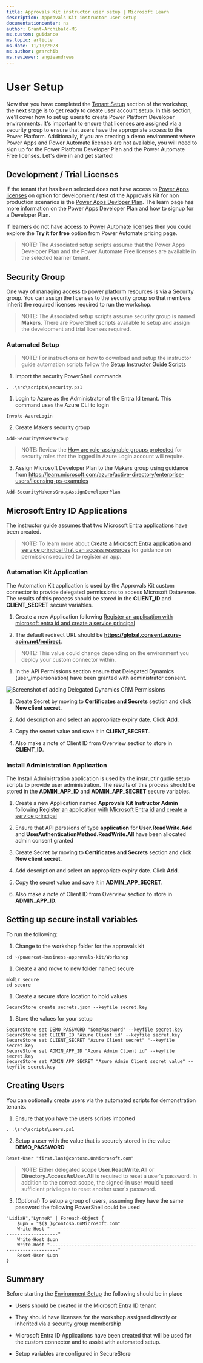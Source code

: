 ```yaml
---
title: Approvals Kit instructor user setup | Microsoft Learn
description: Approvals Kit instructor user setup
documentationcenter: na
author: Grant-Archibald-MS
ms.custom: guidance
ms.topic: article
ms.date: 11/10/2023
ms.author: grarchib
ms.reviewer: angieandrews
---
```


# User Setup

Now that you have completed the [Tenant Setup](./tenant-setup.md) section of the workshop, the next stage is to get ready to create user account setup. In this section, we'll cover how to set up users to create Power Platform Developer environments. It's important to ensure that licenses are assigned via a security group to ensure that users have the appropriate access to the Power Platform. Additionally, if you are creating a demo environment where Power Apps and Power Automate licenses are not available, you will need to sign up for the Power Platform Developer Plan and the Power Automate Free licenses. Let's dive in and get started!

## Development / Trial Licenses

If the tenant that has been selected does not have access to [Power Apps licenses](https://powerapps.microsoft.com/pricing/) on option for development / test of the Approvals Kit for non production scenarios is the [Power Apps Devloper Plan](https://learn.microsoft.com/power-platform/developer/plan). The learn page has more information on the Power Apps Developer Plan and how to signup for a Developer Plan.

If learners do not have access to [Power Automate licenses](https://powerautomate.microsoft.com/pricing/) then you could explore the **Try it for free** option from Power Automate pricing page.

> NOTE: The Associated setup scripts assume that the Power Apps Developer Plan and the Power Automate Free licenses are available in the selected learner tenant.

## Security Group

One way of managing access to power platform resources is via a Security group. You can assign the licenses to the security group so that members inherit the required licenses required to run the workshop.

> NOTE: The Associated setup scripts assume security group is named **Makers**. There are PowerShell scripts available to setup and assign the development and trial licenses required.

### Automated Setup

> NOTE: For instructions on how to download and setup the instructor guide automation scripts follow the [Setup Instructor Guide Scripts](./setup-instructor-scripts.md)

1. Import the security PowerShell commands

```pwsh
. .\src\scripts\security.ps1
```

1. Login to Azure as the Administrator of the Entra Id tenant. This command uses the Azure CLI to login

```pwsh
Invoke-AzureLogin
```

2. Create Makers security group

```pwsh
Add-SecurityMakersGroup
```

> NOTE: Review the [How are role-assignable groups protected](https://learn.microsoft.com/entra/identity/role-based-access-control/groups-concept#how-are-role-assignable-groups-protected) for security roles that the logged in Azure Login account will require.

3. Assign Microsoft Developer Plan to the Makers group using guidance from https://learn.microsoft.com/azure/active-directory/enterprise-users/licensing-ps-examples

```pwsh
Add-SecurityMakersGroupAssignDeveloperPlan
```

## Microsoft Entry ID Applications

The instructor guide assumes that two Microsoft Entra applications have been created.

> NOTE: To learn more about [Create a Microsoft Entra application and service principal that can access resources](https://learn.microsoft.com/entra/identity-platform/howto-create-service-principal-portal) for guidance on  permissions required to register an app.

### Automation Kit Application

The Automation Kit application is used by the Approvals Kit custom connector to provide delegated permissions to access Microsoft Dataverse. The results of this process should be stored in the **CLIENT_ID** and **CLIENT_SECRET** secure variables.

1. Create a new Application following [Register an application with microsoft entra id and create a service principal](https://learn.microsoft.com/entra/identity-platform/howto-create-service-principal-portal#register-an-application-with-microsoft-entra-id-and-create-a-service-principal)

1. The default redirect URL should be **https://global.consent.azure-apim.net/redirect**.

> NOTE: This value could change depending on the environment you deploy your custom connector within.

1. In the API Permissions section ensure that Delegated Dynamics (user_impersonation) have been granted with administrator consent.

  ![Screenshot of adding Delegated Dynamics CRM Permissions](../../media/app-registration-dynamics-crm-delegated-permissions.png)

1. Create Secret by moving to **Certificates and Secrets** section and click **New client secret**.

1. Add description and select an appropriate expiry date. Click **Add**.

1. Copy the secret value and save it in **CLIENT_SECRET**.

1. Also make a note of Client ID from Overview section to store in **CLIENT_ID**.

### Install Administration Application

The Install Administration application is used by the instructir gudie setup scripts to provide user administration. The results of this process should be stored in the **ADMIN_APP_ID** and **ADMIN_APP_SECRET** secure variables.

1. Create a new Application named **Approvals Kit Instructor Admin** following [Register an application with Microsoft Entra id and create a service principal](https://learn.microsoft.com/entra/identity-platform/howto-create-service-principal-portal#register-an-application-with-microsoft-entra-id-and-create-a-service-principal)

1. Ensure that API perssions of type **application** for **User.ReadWrite.Add** and **UserAuthenticationMethod.ReadWrite.All** have been allocated admin consent granted

1. Create Secret by moving to **Certificates and Secrets** section and click **New client secret**.

1. Add description and select an appropriate expiry date. Click **Add**.

1. Copy the secret value and save it in **ADMIN_APP_SECRET**.

1. Also make a note of Client ID from Overview section to store in **ADMIN_APP_ID**.

## Setting up secure install variables

To run the following:

1. Change to the workshop folder for the approvals kit

```pwsh
cd ~/powercat-business-approvals-kit/Workshop
```

1. Create a and move to new folder named secure

```pwsh
mkdir secure
cd secure
```

1. Create a secure store location to hold values

```pwsh
SecureStore create secrets.json --keyfile secret.key
```

1. Store the values for your setup

```pwsh
SecureStore set DEMO_PASSWORD "SomePassword" --keyfile secret.key
SecureStore set CLIENT_ID "Azure Client id" --keyfile secret.key
SecureStore set CLIENT_SECRET "Azure Client secret" "--keyfile secret.key
SecureStore set ADMIN_APP_ID "Azure Admin Client id" --keyfile secret.key
SecureStore set ADMIN_APP_SECRET "Azure Admin Client secret value" --keyfile secret.key
```

## Creating Users

You can optionally create users via the automated scripts for demonstration tenants.

1. Ensure that you have the users scripts imported

```pwsh
. .\src\scripts\users.ps1
```

2. Setup a user with the value that is securely stored in the value **DEMO_PASSWORD**

```pwsh
Reset-User "first.last@contoso.OnMicrosoft.com"
```

> NOTE: Either delegated scope **User.ReadWrite.All** or **Directory.AccessAsUser.All** is required to reset a user's password. In addition to the correct scope, the signed-in user would need sufficient privileges to reset another user's password.

3. (Optional) To setup a group of users, assuming they have the same password the following PowerShell could be used

```pwsh
"LidiaH","LynneR" | Foreach-Object { 
    $upn = "$($_)@contoso.OnMicrosoft.com"
    Write-Host "-------------------------------------------------------------------------"
    Write-Host $upn
    Write-Host "-------------------------------------------------------------------------"
    Reset-User $upn
}
```

## Summary

Before starting the [Environment Setup](./environment-setup.md) the following should be in place

- Users should be created in the Microsoft Entra ID tenant

- They should have licenses for the workshop assigned directly or inherited via a security group membership

- Microsoft Entra ID Applications have been created that will be used for the custom connector and to assist with automated setup.

- Setup variables are configured in SecureStore

